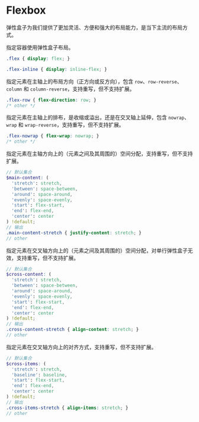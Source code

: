 # Flexbox

弹性盒子为我们提供了更加灵活、方便和强大的布局能力，是当下主流的布局方式。

指定容器使用弹性盒子布局。

``` css
.flex { display: flex; }

.flex-inline { display: inline-flex; }
```

指定元素在主轴上的布局方向（正方向或反方向），包含 `row`、`row-reverse`、`column` 和 `column-reverse`，支持重写，但不支持扩展。

``` css
.flex-row { flex-direction: row; }
/* other */
```

指定元素在主轴上的排布，是收缩或溢出，还是在交叉轴上延伸，包含 `nowrap`、`wrap` 和 `wrap-reverse`，支持重写，但不支持扩展。

``` css
.flex-nowrap { flex-wrap: nowrap; }
/* other */
```

指定元素在主轴方向上的（元素之间及其周围的）空间分配，支持重写，但不支持扩展。

``` scss
// 默认集合
$main-content: (
  'stretch': stretch,
  'between': space-between,
  'around': space-around,
  'evenly': space-evenly,
  'start': flex-start,
  'end': flex-end,
  'center': center
) !default;
// 输出
.main-content-stretch { justify-content: stretch; }
// other
```

指定元素在交叉轴方向上的（元素之间及其周围的）空间分配，对单行弹性盒子无效，支持重写，但不支持扩展。

``` scss
// 默认集合
$cross-content: (
  'stretch': stretch,
  'between': space-between,
  'around': space-around,
  'evenly': space-evenly,
  'start': flex-start,
  'end': flex-end,
  'center': center
) !default;
// 输出
.cross-content-stretch { align-content: stretch; }
// other
```

指定元素在交叉轴方向上的对齐方式，支持重写，但不支持扩展。

``` scss
// 默认集合
$cross-items: (
  'stretch': stretch,
  'baseline': baseline,
  'start': flex-start,
  'end': flex-end,
  'center': center
) !default;
// 输出
.cross-items-stretch { align-items: stretch; }
// other
```
